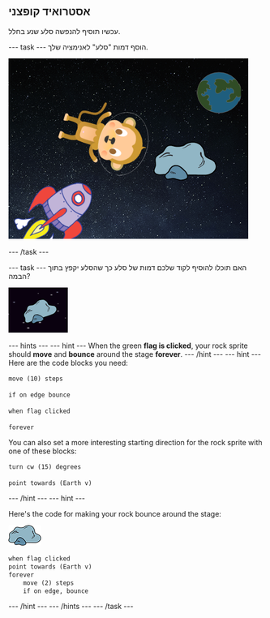 ## אסטרואיד קופצני

עכשיו תוסיף להנפשה סלע שנע בחלל.

\--- task \--- הוסף דמות "סלע" לאנימציה שלך.

![הוספת דמות סלע אסטרואיד](images/space-rock-sprite.png)

\--- /task \---

\--- task \--- האם תוכלו להוסיף לקוד שלכם דמות של סלע כך שהסלע יקפץ בתוך הבמה?

![בדיקת סלע מקפץ](images/space-bounce-test.png)

\--- hints \--- \--- hint \--- When the green **flag is clicked**, your rock sprite should **move** and **bounce** around the stage **forever**. \--- /hint \--- \--- hint \--- Here are the code blocks you need:

```blocks3
move (10) steps

if on edge bounce

when flag clicked

forever
```

You can also set a more interesting starting direction for the rock sprite with one of these blocks:

```blocks3
turn cw (15) degrees

point towards (Earth v)
```

\--- /hint \--- \--- hint \---

Here's the code for making your rock bounce around the stage:

![Rock sprite](images/sprite-rock.png)

```blocks3
when flag clicked
point towards (Earth v)
forever
    move (2) steps
    if on edge, bounce
```

\--- /hint \--- \--- /hints \--- \--- /task \---